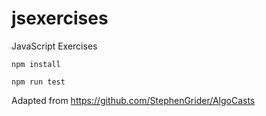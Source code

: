 # jsexercises
JavaScript Exercises

`npm install`

`npm run test`

Adapted from https://github.com/StephenGrider/AlgoCasts